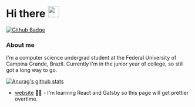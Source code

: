 # Hi there <img src="https://raw.githubusercontent.com/MartinHeinz/MartinHeinz/master/wave.gif" width="30px">


[![Github Badge](https://img.shields.io/badge/-Github-000?style=flat-square&logo=Github&logoColor=white&link=https://github.com/fagnerpsantos)](https://github.com/pedrosqra)

### About me
I'm a computer science undergrad student at the Federal University of Campina Grande, Brazil. Currently I'm in the junior year of college, so still got a long way to go.


[![Anurag's github stats](https://github-readme-stats.vercel.app/api?username=pedrosqra)](https://github.com/pedrosqra/github-readme-stats&show_icons=true&theme=dracula)


- [website](https://pedrosqra.github.io) ✍🏼 - I'm learning React and Gatsby so this page will get prettier overtime.
